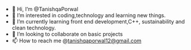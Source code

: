 - 👋 Hi, I’m @TanishqaPorwal
- 👀 I’m interested in coding,technology and learning new things.
- 🌱 I’m currently learning front end development,C++, sustainability and clean technology.
- 💞️ I’m looking to collaborate on basic projects
- 📫 How to reach me @tanishqaporwal12@gmail.com

<!---
TanishqaPorwal/TanishqaPorwal is a ✨ special ✨ repository because its `README.md` (this file) appears on your GitHub profile.
You can click the Preview link to take a look at your changes.
--->
